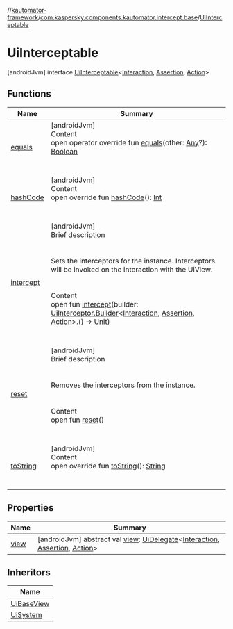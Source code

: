 //[kautomator-framework](../../index.md)/[com.kaspersky.components.kautomator.intercept.base](../index.md)/[UiInterceptable](index.md)



# UiInterceptable  
 [androidJvm] interface [UiInterceptable](index.md)<[Interaction](index.md), [Assertion](index.md), [Action](index.md)>   


## Functions  
  
|  Name|  Summary| 
|---|---|
| [equals](https://kotlinlang.org/api/latest/jvm/stdlib/kotlin/-any/equals.html)| [androidJvm]  <br>Content  <br>open operator override fun [equals](https://kotlinlang.org/api/latest/jvm/stdlib/kotlin/-any/equals.html)(other: [Any](https://kotlinlang.org/api/latest/jvm/stdlib/kotlin/-any/index.html)?): [Boolean](https://kotlinlang.org/api/latest/jvm/stdlib/kotlin/-boolean/index.html)  <br><br><br>
| [hashCode](https://kotlinlang.org/api/latest/jvm/stdlib/kotlin/-any/hash-code.html)| [androidJvm]  <br>Content  <br>open override fun [hashCode](https://kotlinlang.org/api/latest/jvm/stdlib/kotlin/-any/hash-code.html)(): [Int](https://kotlinlang.org/api/latest/jvm/stdlib/kotlin/-int/index.html)  <br><br><br>
| [intercept](intercept.md)| [androidJvm]  <br>Brief description  <br><br><br>Sets the interceptors for the instance. Interceptors will be invoked on the interaction with the UiView.<br><br>  <br>Content  <br>open fun [intercept](intercept.md)(builder: [UiInterceptor.Builder](../-ui-interceptor/-builder/index.md)<[Interaction](index.md), [Assertion](index.md), [Action](index.md)>.() -> [Unit](https://kotlinlang.org/api/latest/jvm/stdlib/kotlin/-unit/index.html))  <br><br><br>
| [reset](reset.md)| [androidJvm]  <br>Brief description  <br><br><br>Removes the interceptors from the instance.<br><br>  <br>Content  <br>open fun [reset](reset.md)()  <br><br><br>
| [toString](https://kotlinlang.org/api/latest/jvm/stdlib/kotlin/-any/to-string.html)| [androidJvm]  <br>Content  <br>open override fun [toString](https://kotlinlang.org/api/latest/jvm/stdlib/kotlin/-any/to-string.html)(): [String](https://kotlinlang.org/api/latest/jvm/stdlib/kotlin/-string/index.html)  <br><br><br>


## Properties  
  
|  Name|  Summary| 
|---|---|
| [view](index.md#com.kaspersky.components.kautomator.intercept.base/UiInterceptable/view/#/PointingToDeclaration/)|  [androidJvm] abstract val [view](index.md#com.kaspersky.components.kautomator.intercept.base/UiInterceptable/view/#/PointingToDeclaration/): [UiDelegate](../../com.kaspersky.components.kautomator.intercept.delegate/-ui-delegate/index.md)<[Interaction](index.md), [Assertion](index.md), [Action](index.md)>   <br>


## Inheritors  
  
|  Name| 
|---|
| [UiBaseView](../../com.kaspersky.components.kautomator.component.common.views/-ui-base-view/index.md)
| [UiSystem](../../com.kaspersky.components.kautomator.system/-ui-system/index.md)

